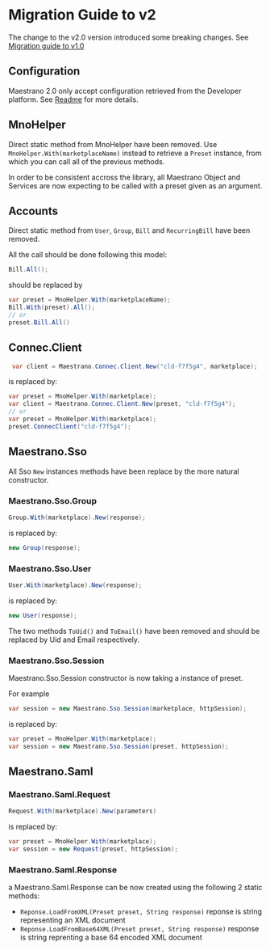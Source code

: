 # Migration Guide to v2

The change to the v2.0 version introduced some breaking changes.
See [Migration guide to v1.0](MIGRATION_TO_V1.0.md)

## Configuration

Maestrano 2.0 only accept configuration retrieved from the Developer platform. See [Readme](README.md) for more details.

## MnoHelper

Direct static method from MnoHelper have been removed.
Use `MnoHelper.With(marketplaceName)` instead to retrieve a `Preset` instance, from which you can call all of the previous methods.

In order to be consistent accross the library, all Maestrano Object and Services are now expecting to be called with a preset given as an argument.

## Accounts

Direct static method from `User`, `Group`, `Bill` and `RecurringBill` have been removed.

All the call should be done following this model:

```csharp
Bill.All();
```
should be replaced by

```csharp
var preset = MnoHelper.With(marketplaceName);
Bill.With(preset).All();
// or 
preset.Bill.All()
```

## Connec.Client

```csharp
 var client = Maestrano.Connec.Client.New("cld-f7f5g4", marketplace);
```
is replaced by:
```csharp
var preset = MnoHelper.With(marketplace);
var client = Maestrano.Connec.Client.New(preset, "cld-f7f5g4");
// or
var preset = MnoHelper.With(marketplace);
preset.ConnecClient("cld-f7f5g4");
```

## Maestrano.Sso

All Sso `New` instances methods have been replace by the more natural constructor.

### Maestrano.Sso.Group

```csharp
Group.With(marketplace).New(response);
```
is replaced by:
```csharp
new Group(response);
```

### Maestrano.Sso.User

```csharp
User.With(marketplace).New(response);
```
is replaced by:
```csharp
new User(response);
```

The two methods `ToUid()` and `ToEmail()` have been removed and should be replaced by Uid and Email respectively.


### Maestrano.Sso.Session

Maestrano.Sso.Session constructor is now taking a instance of preset.

For example

```csharp
var session = new Maestrano.Sso.Session(marketplace, httpSession);

```
is replaced by:
```csharp
var preset = MnoHelper.With(marketplace);
var session = new Maestrano.Sso.Session(preset, httpSession);
```

## Maestrano.Saml

### Maestrano.Saml.Request

```csharp
Request.With(marketplace).New(parameters)

```
is replaced by:
```csharp
var preset = MnoHelper.With(marketplace);
var session = new Request(preset, httpSession);
```

### Maestrano.Saml.Response

a Maestrano.Saml.Response can be now created using the following 2 static methods:

* `Reponse.LoadFromXML(Preset preset, String response)` reponse is string representing an XML document
* `Reponse.LoadFromBase64XML(Preset preset, String response)`  response is string reprenting a base 64 encoded XML document